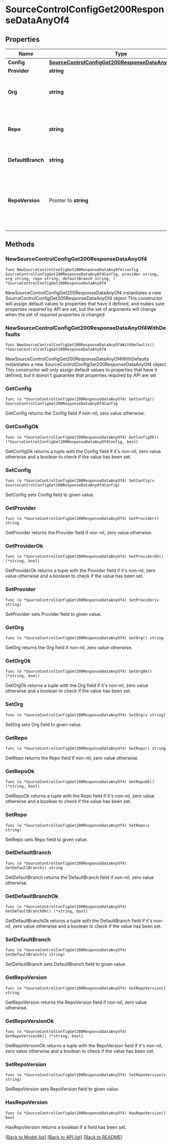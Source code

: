 # SourceControlConfigGet200ResponseDataAnyOf4

## Properties

Name | Type | Description | Notes
------------ | ------------- | ------------- | -------------
**Config** | [**SourceControlConfigGet200ResponseDataAnyOf4Config**](SourceControlConfigGet200ResponseDataAnyOf4Config.md) |  | 
**Provider** | **string** |  | 
**Org** | **string** | The user or organization to which the repository belongs to. | 
**Repo** | **string** | The name of the repository you created to use with Retool. | 
**DefaultBranch** | **string** | The default branch, e.g., main. | 
**RepoVersion** | Pointer to **string** | Repositories using Toolscript are 2.0.0. Repositories using legacy YAML are 1.0.0. | [optional] 

## Methods

### NewSourceControlConfigGet200ResponseDataAnyOf4

`func NewSourceControlConfigGet200ResponseDataAnyOf4(config SourceControlConfigGet200ResponseDataAnyOf4Config, provider string, org string, repo string, defaultBranch string, ) *SourceControlConfigGet200ResponseDataAnyOf4`

NewSourceControlConfigGet200ResponseDataAnyOf4 instantiates a new SourceControlConfigGet200ResponseDataAnyOf4 object
This constructor will assign default values to properties that have it defined,
and makes sure properties required by API are set, but the set of arguments
will change when the set of required properties is changed

### NewSourceControlConfigGet200ResponseDataAnyOf4WithDefaults

`func NewSourceControlConfigGet200ResponseDataAnyOf4WithDefaults() *SourceControlConfigGet200ResponseDataAnyOf4`

NewSourceControlConfigGet200ResponseDataAnyOf4WithDefaults instantiates a new SourceControlConfigGet200ResponseDataAnyOf4 object
This constructor will only assign default values to properties that have it defined,
but it doesn't guarantee that properties required by API are set

### GetConfig

`func (o *SourceControlConfigGet200ResponseDataAnyOf4) GetConfig() SourceControlConfigGet200ResponseDataAnyOf4Config`

GetConfig returns the Config field if non-nil, zero value otherwise.

### GetConfigOk

`func (o *SourceControlConfigGet200ResponseDataAnyOf4) GetConfigOk() (*SourceControlConfigGet200ResponseDataAnyOf4Config, bool)`

GetConfigOk returns a tuple with the Config field if it's non-nil, zero value otherwise
and a boolean to check if the value has been set.

### SetConfig

`func (o *SourceControlConfigGet200ResponseDataAnyOf4) SetConfig(v SourceControlConfigGet200ResponseDataAnyOf4Config)`

SetConfig sets Config field to given value.


### GetProvider

`func (o *SourceControlConfigGet200ResponseDataAnyOf4) GetProvider() string`

GetProvider returns the Provider field if non-nil, zero value otherwise.

### GetProviderOk

`func (o *SourceControlConfigGet200ResponseDataAnyOf4) GetProviderOk() (*string, bool)`

GetProviderOk returns a tuple with the Provider field if it's non-nil, zero value otherwise
and a boolean to check if the value has been set.

### SetProvider

`func (o *SourceControlConfigGet200ResponseDataAnyOf4) SetProvider(v string)`

SetProvider sets Provider field to given value.


### GetOrg

`func (o *SourceControlConfigGet200ResponseDataAnyOf4) GetOrg() string`

GetOrg returns the Org field if non-nil, zero value otherwise.

### GetOrgOk

`func (o *SourceControlConfigGet200ResponseDataAnyOf4) GetOrgOk() (*string, bool)`

GetOrgOk returns a tuple with the Org field if it's non-nil, zero value otherwise
and a boolean to check if the value has been set.

### SetOrg

`func (o *SourceControlConfigGet200ResponseDataAnyOf4) SetOrg(v string)`

SetOrg sets Org field to given value.


### GetRepo

`func (o *SourceControlConfigGet200ResponseDataAnyOf4) GetRepo() string`

GetRepo returns the Repo field if non-nil, zero value otherwise.

### GetRepoOk

`func (o *SourceControlConfigGet200ResponseDataAnyOf4) GetRepoOk() (*string, bool)`

GetRepoOk returns a tuple with the Repo field if it's non-nil, zero value otherwise
and a boolean to check if the value has been set.

### SetRepo

`func (o *SourceControlConfigGet200ResponseDataAnyOf4) SetRepo(v string)`

SetRepo sets Repo field to given value.


### GetDefaultBranch

`func (o *SourceControlConfigGet200ResponseDataAnyOf4) GetDefaultBranch() string`

GetDefaultBranch returns the DefaultBranch field if non-nil, zero value otherwise.

### GetDefaultBranchOk

`func (o *SourceControlConfigGet200ResponseDataAnyOf4) GetDefaultBranchOk() (*string, bool)`

GetDefaultBranchOk returns a tuple with the DefaultBranch field if it's non-nil, zero value otherwise
and a boolean to check if the value has been set.

### SetDefaultBranch

`func (o *SourceControlConfigGet200ResponseDataAnyOf4) SetDefaultBranch(v string)`

SetDefaultBranch sets DefaultBranch field to given value.


### GetRepoVersion

`func (o *SourceControlConfigGet200ResponseDataAnyOf4) GetRepoVersion() string`

GetRepoVersion returns the RepoVersion field if non-nil, zero value otherwise.

### GetRepoVersionOk

`func (o *SourceControlConfigGet200ResponseDataAnyOf4) GetRepoVersionOk() (*string, bool)`

GetRepoVersionOk returns a tuple with the RepoVersion field if it's non-nil, zero value otherwise
and a boolean to check if the value has been set.

### SetRepoVersion

`func (o *SourceControlConfigGet200ResponseDataAnyOf4) SetRepoVersion(v string)`

SetRepoVersion sets RepoVersion field to given value.

### HasRepoVersion

`func (o *SourceControlConfigGet200ResponseDataAnyOf4) HasRepoVersion() bool`

HasRepoVersion returns a boolean if a field has been set.


[[Back to Model list]](../README.md#documentation-for-models) [[Back to API list]](../README.md#documentation-for-api-endpoints) [[Back to README]](../README.md)


